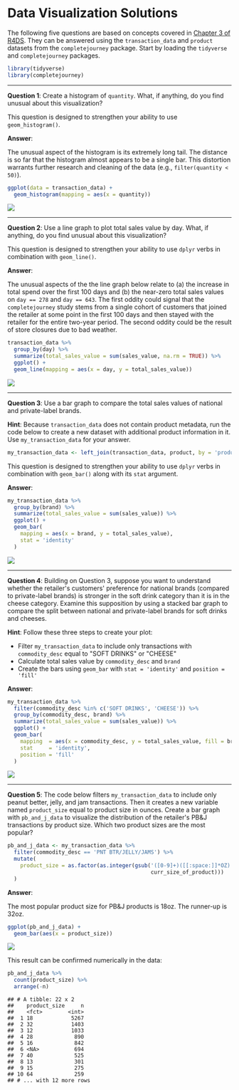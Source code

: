 Data Visualization Solutions
================

The following five questions are based on concepts covered in [Chapter 3 of R4DS](http://r4ds.had.co.nz/data-visualisation.html). They can be answered using the `transaction_data` and `product` datasets from the `completejourney` package. Start by loading the `tidyverse` and `completejourney` packages.

``` r
library(tidyverse)
library(completejourney)
```

------------------------------------------------------------------------

**Question 1**: Create a histogram of `quantity`. What, if anything, do you find unusual about this visualization?

This question is designed to strengthen your ability to use `geom_histogram()`.

**Answer**:

The unusual aspect of the histogram is its extremely long tail. The distance is so far that the histogram almost appears to be a single bar. This distortion warrants further research and cleaning of the data (e.g., `filter(quantity < 50)`).

``` r
ggplot(data = transaction_data) + 
  geom_histogram(mapping = aes(x = quantity))
```

![](02-data-visualization-solutions_files/figure-markdown_github/Q1-1.png)

------------------------------------------------------------------------

**Question 2**: Use a line graph to plot total sales value by day. What, if anything, do you find unusual about this visualization?

This question is designed to strengthen your ability to use `dplyr` verbs in combination with `geom_line()`.

**Answer**:

The unusual aspects of the the line graph below relate to (a) the increase in total spend over the first 100 days and (b) the near-zero total sales values on `day == 278` and `day == 643`. The first oddity could signal that the `completejourney` study stems from a single cohort of customers that joined the retailer at some point in the first 100 days and then stayed with the retailer for the entire two-year period. The second oddity could be the result of store closures due to bad weather.

``` r
transaction_data %>% 
  group_by(day) %>% 
  summarize(total_sales_value = sum(sales_value, na.rm = TRUE)) %>%
  ggplot() + 
  geom_line(mapping = aes(x = day, y = total_sales_value))
```

![](02-data-visualization-solutions_files/figure-markdown_github/Q2-1.png)

------------------------------------------------------------------------

**Question 3**: Use a bar graph to compare the total sales values of national and private-label brands.

**Hint**: Because `transaction_data` does not contain product metadata, run the code below to create a new dataset with additional product information in it. Use `my_transaction_data` for your answer.

``` r
my_transaction_data <- left_join(transaction_data, product, by = 'product_id')
```

This question is designed to strengthen your ability to use `dplyr` verbs in combination with `geom_bar()` along with its `stat` argument.

**Answer**:

``` r
my_transaction_data %>%
  group_by(brand) %>%
  summarize(total_sales_value = sum(sales_value)) %>%
  ggplot() + 
  geom_bar(
    mapping = aes(x = brand, y = total_sales_value), 
    stat = 'identity'
  )
```

![](02-data-visualization-solutions_files/figure-markdown_github/Q3a-1.png)

------------------------------------------------------------------------

**Question 4**: Building on Question 3, suppose you want to understand whether the retailer's customers' preference for national brands (compared to private-label brands) is stronger in the soft drink category than it is in the cheese category. Examine this supposition by using a stacked bar graph to compare the split between national and private-label brands for soft drinks and cheeses.

**Hint**: Follow these three steps to create your plot:

-   Filter `my_transaction_data` to include only transactions with `commodity_desc` equal to "SOFT DRINKS" or "CHEESE"
-   Calculate total sales value by `commodity_desc` and `brand`
-   Create the bars using `geom_bar` with `stat = 'identity'` and `position = 'fill'`

**Answer**:

``` r
my_transaction_data %>%
  filter(commodity_desc %in% c('SOFT DRINKS', 'CHEESE')) %>%
  group_by(commodity_desc, brand) %>%
  summarize(total_sales_value = sum(sales_value)) %>%
  ggplot() + 
  geom_bar(
    mapping  = aes(x = commodity_desc, y = total_sales_value, fill = brand), 
    stat     = 'identity', 
    position = 'fill'
  )
```

![](02-data-visualization-solutions_files/figure-markdown_github/Q4-1.png)

------------------------------------------------------------------------

**Question 5**: The code below filters `my_transaction_data` to include only peanut better, jelly, and jam transactions. Then it creates a new variable named `product_size` equal to product size in ounces. Create a bar graph with `pb_and_j_data` to visualize the distribution of the retailer's PB&J transactions by product size. Which two product sizes are the most popular?

``` r
pb_and_j_data <- my_transaction_data %>% 
  filter(commodity_desc == 'PNT BTR/JELLY/JAMS') %>%
  mutate(
    product_size = as.factor(as.integer(gsub('([0-9]+)([[:space:]]*OZ)', '\\1',
                                             curr_size_of_product)))
  )
```

**Answer**:

The most popular product size for PB&J products is 18oz. The runner-up is 32oz.

``` r
ggplot(pb_and_j_data) + 
  geom_bar(aes(x = product_size))
```

![](02-data-visualization-solutions_files/figure-markdown_github/Q5a-1.png)

This result can be confirmed numerically in the data:

``` r
pb_and_j_data %>% 
  count(product_size) %>% 
  arrange(-n)
```

    ## # A tibble: 22 x 2
    ##    product_size     n
    ##    <fct>        <int>
    ##  1 18            5267
    ##  2 32            1403
    ##  3 12            1033
    ##  4 28             890
    ##  5 16             842
    ##  6 <NA>           694
    ##  7 40             525
    ##  8 13             301
    ##  9 15             275
    ## 10 64             259
    ## # ... with 12 more rows
